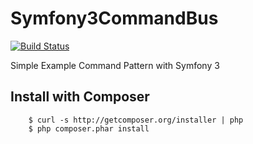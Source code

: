 # Symfony3CommandBus

[![Build Status](https://travis-ci.org/Tony133/Symfony3CommandBus.svg?branch=master)](https://travis-ci.org/Tony133/Symfony3CommandBus)

Simple Example Command Pattern with Symfony 3

## Install with Composer

```
    $ curl -s http://getcomposer.org/installer | php
    $ php composer.phar install
```
